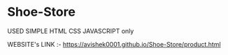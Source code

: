 # Shoe-Store
USED SIMPLE HTML CSS JAVASCRIPT only

WEBSITE's LINK :- https://avishek0001.github.io/Shoe-Store/product.html
